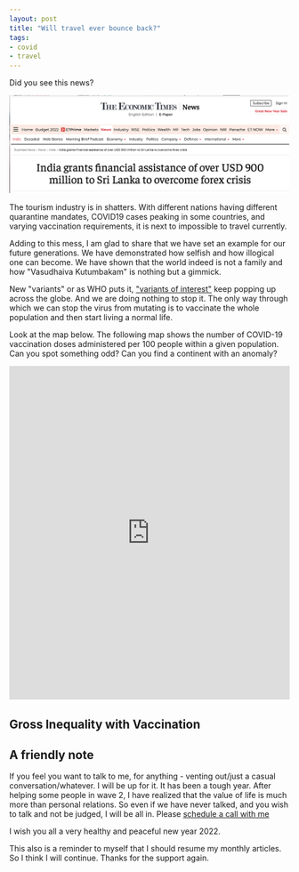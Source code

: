 ```yaml
---
layout: post
title: "Will travel ever bounce back?"
tags:
- covid
- travel
---
```


Did you see this news?

![Sri Lanka Under Massive Debt](../images/tourism1.png)

The tourism industry is in shatters. With different nations having different quarantine mandates, COVID19 cases peaking in some countries, and varying vaccination requirements, it is next to impossible to travel currently.

Adding to this mess, I am glad to share that we have set an example for our future generations. We have demonstrated how selfish and how illogical one can become. We have shown that the world indeed is not a family and how "Vasudhaiva Kutumbakam" is nothing but a gimmick.

New "variants" or as WHO puts it, ["variants of interest"](https://www.who.int/en/activities/tracking-SARS-CoV-2-variants/) keep popping up across the globe. And we are doing nothing to stop it. The only way through which we can stop the virus from mutating is to vaccinate the whole population and then start living a normal life.

Look at the map below. The following map shows the number of COVID-19 vaccination doses administered per 100 people within a given population. Can you spot something odd? Can you find a continent with an anomaly?

<p align="center"><iframe src="https://ourworldindata.org/grapher/covid-vaccination-doses-per-capita?tab=map&time=latest" loading="lazy" style="width: 100%; height: 600px; border: 0px none;"></iframe></p>

## Gross Inequality with Vaccination



## A friendly note

If you feel you want to talk to me, for anything - venting out/just a casual conversation/whatever. I will be up for it. It has been a tough year. After helping some people in wave 2, I have realized that the value of life is much more than personal relations. So even if we have never talked, and you wish to talk and not be judged, I will be all in. Please [schedule a call with me](https://cron.com/shreyasbapat/d9373nz7)

I wish you all a very healthy and peaceful new year 2022.

This also is a reminder to myself that I should resume my monthly articles. So I think I will continue. Thanks for the support again.

